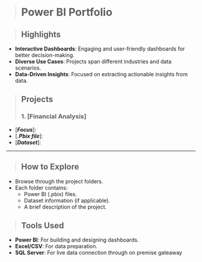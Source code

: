 > # Power BI Portfolio

> ## Highlights

- **Interactive Dashboards**: Engaging and user-friendly dashboards for better decision-making.
- **Diverse Use Cases**: Projects span different industries and data scenarios.
- **Data-Driven Insights**: Focused on extracting actionable insights from data.


> ## Projects
> ### 1. [**Financial Analysis**]
- [**_Focus_**]:  
- [**_.Pbix file_**]: 
- [**_Dataset_**]: 

---

> ## How to Explore

- Browse through the project folders.
- Each folder contains:
  - Power BI (.pbix) files.
  - Dataset information (if applicable).
  - A brief description of the project.

> ## Tools Used

- **Power BI**: For building and designing dashboards.
- **Excel/CSV**: For data preparation.
- **SQL Server**: For live data connection through on premise gateaway
